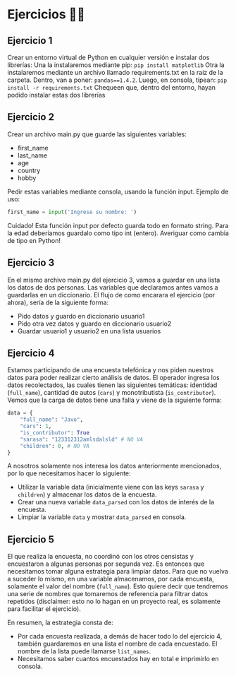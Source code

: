 # Ejercicios 💪🐍

## Ejercicio 1

Crear un entorno virtual de Python en cualquier versión e instalar dos librerías:
Una la instalaremos mediante pip: `pip install matplotlib`
Otra la instalaremos mediante un archivo llamado requirements.txt en la raíz de la carpeta. Dentro, van a poner: `pandas==1.4.2`. Luego, en consola, tipean: `pip install -r requirements.txt`
Chequeen que, dentro del entorno, hayan podido instalar estas dos librerías


## Ejercicio 2

Crear un archivo main.py que guarde las siguientes variables:
- first_name
- last_name
- age
- country
- hobby

Pedir estas variables mediante consola, usando la función input. Ejemplo de uso:
```py
first_name = input('Ingrese su nombre: ')
```

Cuidado! Esta función input por defecto guarda todo en formato string. Para la edad deberíamos guardalo como tipo int (entero). Averiguar como cambia de tipo en Python!


## Ejercicio 3

En el mismo archivo main.py del ejercicio 3, vamos a guardar en una lista los datos de dos personas. Las variables que declaramos antes vamos a guardarlas en un diccionario. El flujo de como encarara el ejercicio (por ahora), sería de la siguiente forma:

- Pido datos y guardo en diccionario usuario1
- Pido otra vez datos y guardo en diccionario usuario2
- Guardar usuario1 y usuario2 en una lista usuarios


## Ejercicio 4

Estamos participando de una encuesta telefónica y nos piden nuestros datos para poder realizar cierto análisis de datos. El operador ingresa los datos recolectados, las cuales tienen las siguientes temáticas: identidad (`full_name`), cantidad de autos (`cars`) y monotributista (`is_contributor`). Vemos que la carga de datos tiene una falla y viene de la siguiente forma:

```py
data = {
    "full_name": "Javo",
    "cars": 1,
    "is_contributor": True
    "sarasa": "123312312amlsdalsld" # NO VA
    "children": 0, # NO VA
}
```


A nosotros solamente nos interesa los datos anteriormente mencionados, por lo que necesitamos hacer lo siguiente:

- Utilizar la variable data (inicialmente viene con las keys `sarasa` y `children`) y almacenar los datos de la encuesta.
- Crear una nueva variable `data_parsed` con los datos de interés de la encuesta.
- Limpiar la variable `data` y mostrar `data_parsed` en consola.


## Ejercicio 5

El que realiza la encuesta, no coordinó con los otros censistas y encuestaron a algunas personas por segunda vez. Es entonces que necesitamos tomar alguna estrategia para limpiar datos.
Para que no vuelva a suceder lo mismo, en una variable almacenamos, por cada encuesta, solamente el valor del nombre (`full_name`). Esto quiere decir que tendremos una serie de nombres que tomaremos de referencia para filtrar datos repetidos (disclaimer: esto no lo hagan en un proyecto real, es solamente para facilitar el ejercicio).

En resumen, la estrategia consta de:

- Por cada encuesta realizada, a demás de hacer todo lo del ejercicio 4, también guardaremos en una lista el nombre de cada encuestado. El nombre de la lista puede llamarse `list_names`.
- Necesitamos saber cuantos encuestados hay en total e imprimirlo en consola.